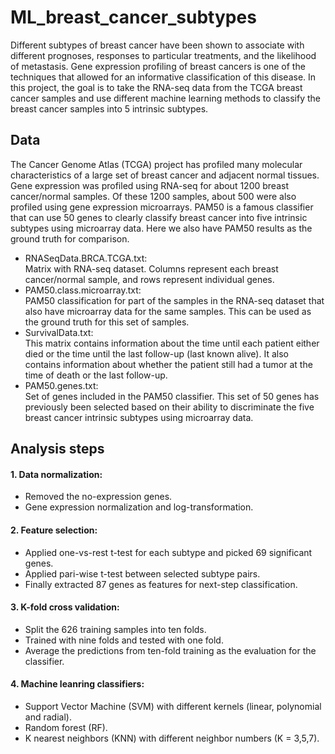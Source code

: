 # ML_breast_cancer_subtypes

Different subtypes of breast cancer have been shown to associate with different prognoses, responses to particular treatments, and the likelihood of metastasis. Gene expression profiling of breast cancers is one of the techniques that allowed for an informative classification of this disease. In this project, the goal is to take the RNA-seq data from the TCGA breast cancer samples and use different machine learning methods to classify the breast cancer samples into 5 intrinsic subtypes. 

## Data

The Cancer Genome Atlas (TCGA) project has profiled many molecular characteristics of a large set of breast cancer and adjacent normal tissues. Gene expression was profiled using RNA-seq for about 1200 breast cancer/normal samples. Of these 1200 samples, about 500 were also profiled using gene expression microarrays. PAM50 is a famous classifier that can use 50 genes to clearly classify breast cancer into five intrinsic subtypes using microarray data. Here we also have PAM50 results as the ground truth for comparison.

- RNASeqData.BRCA.TCGA.txt: <br /> Matrix with RNA-seq dataset. Columns represent each breast cancer/normal sample, and rows represent individual genes.
- PAM50.class.microarray.txt: <br /> PAM50 classification for part of the samples in the RNA-seq dataset that also have microarray data for the same samples. This can be used as the ground truth for this set of samples.
- SurvivalData.txt: <br /> This matrix contains information about the time until each patient either died or the time until the last follow-up (last known alive). It also contains information about whether the patient still had a tumor at the time of death or the last follow-up.
- PAM50.genes.txt: <br /> Set of genes included in the PAM50 classifier. This set of 50 genes has previously been selected based on their ability to discriminate the five breast cancer intrinsic subtypes using microarray data.

## Analysis steps
#### 1. Data normalization: 
- Removed the no-expression genes.
- Gene expression normalization and log-transformation.
#### 2. Feature selection:
- Applied one-vs-rest t-test for each subtype and picked 69 significant genes.
- Applied pari-wise t-test between selected subtype pairs.
- Finally extracted 87 genes as features for next-step classification.
#### 3. K-fold cross validation:
- Split the 626 training samples into ten folds. 
- Trained with nine folds and tested with one fold.
- Average the predictions from ten-fold training as the evaluation for the classifier.
#### 4. Machine leanring classifiers:
- Support Vector Machine (SVM) with different kernels (linear, polynomial and radial).
- Random forest (RF).
- K nearest neighbors (KNN) with different neighbor numbers (K = 3,5,7).

